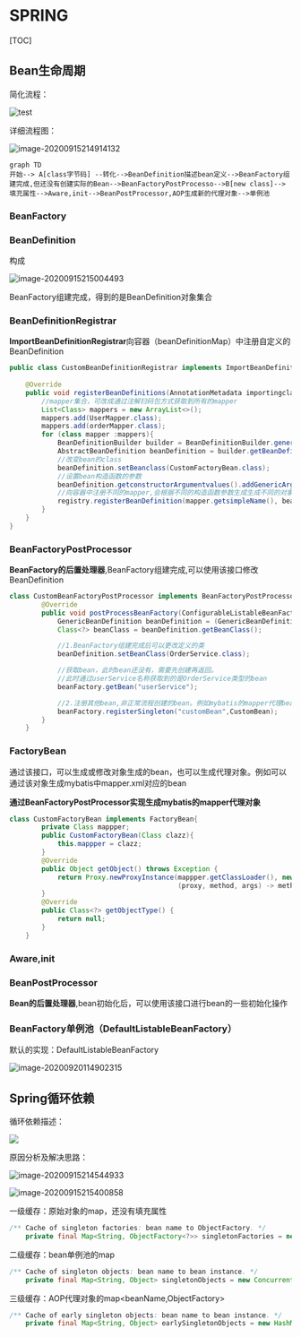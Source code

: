 # SPRING

[TOC]

## Bean生命周期

简化流程：

![test](https://raw.githubusercontent.com/iSteinsGate/picture/master/images/20200916161603.png)

详细流程图：

![image-20200915214914132](https://raw.githubusercontent.com/iSteinsGate/picture/master/images/image-20200915214914132.png)



```mermaid
graph TD
开始--> A[class字节码] --转化-->BeanDefinition描述bean定义-->BeanFactory组建完成,但还没有创建实际的Bean-->BeanFactoryPostProcesso-->B[new class]-->填充属性-->Aware,init-->BeanPostProcessor,AOP生成新的代理对象-->单例池
```



### BeanFactory



### BeanDefinition

构成

![image-20200915215004493](https://raw.githubusercontent.com/iSteinsGate/picture/master/images/image-20200915215004493.png)

BeanFactory组建完成，得到的是BeanDefinition对象集合

### BeanDefinitionRegistrar

**ImportBeanDefinitionRegistrar**向容器（beanDefinitionMap）中注册自定义的BeanDefinition

```java
public class CustomBeanDefinitionRegistrar implements ImportBeanDefinitionRegistrar {
    
    @Override
    public void registerBeanDefinitions(AnnotationMetadata importingclassMetadata, BeanDefinitionRegistry registry) {
        //mapper集合，可改成通过注解扫码包方式获取到所有的mapper
        List<Class> mappers = new ArrayList<>();
        mappers.add(UserMapper.class);
        mappers.add(orderMapper.class);
        for (class mapper :mappers){
            BeanDefinitionBuilder builder = BeanDefinitionBuilder.genericBeanDefinition();
            AbstractBeanDefinition beanDefinition = builder.getBeanDefinition();
            //改变bean的class
            beanDefinition.setBeanclass(CustomFactoryBean.class);
            //设置bean构造函数的参数
            beanDefinition.getconstructorArgumentvalues().addGenericArgumentValue(mapper);
            //向容器中注册不同的mapper,会根据不同的构造函数参数生成生成不同的对象bean
            registry.registerBeanDefinition(mapper.getsimpleName(), beanDefinition);
        }
    }
}
```





### BeanFactoryPostProcessor

**BeanFactory的后置处理器**,BeanFactory组建完成,可以使用该接口修改BeanDefinition

```java
class CustomBeanFactoryPostProcessor implements BeanFactoryPostProcessor {
        @Override
        public void postProcessBeanFactory(ConfigurableListableBeanFactory beanFactory) throws BeansException {
            GenericBeanDefinition beanDefinition = (GenericBeanDefinition) beanFactory.getBeanDefinition("userService");
            Class<?> beanClass = beanDefinition.getBeanClass();

            //1.BeanFactory组建完成后可以更改定义的类
            beanDefinition.setBeanClass(OrderService.class);

            //获取bean，此时bean还没有，需要先创建再返回。
            //此时通过userService名称获取到的是OrderService类型的bean
            beanFactory.getBean("userService");

            //2.注册其他bean,非正常流程创建的bean。例如mybatis的mapper代理bean
            beanFactory.registerSingleton("customBean",CustomBean);
        }
    }
```



### FactoryBean

通过该接口，可以生成或修改对象生成的bean，也可以生成代理对象。例如可以通过该对象生成mybatis中mapper.xml对应的bean

**通过BeanFactoryPostProcessor实现生成mybatis的mapper代理对象**

```java
class CustomFactoryBean implements FactoryBean{
        private Class mappper;
        public CustomFactoryBean(Class clazz){
            this.mappper = clazz;
        }
        @Override
        public Object getObject() throws Exception {
            return Proxy.newProxyInstance(mappper.getClassLoader(), new Class[]{mappper}, 
                                          (proxy, method, args) -> method.invoke(proxy,args));
        }
        @Override
        public Class<?> getObjectType() {
            return null;
        }
    }
```

### Aware,init



### BeanPostProcessor

**Bean的后置处理器**,bean初始化后，可以使用该接口进行bean的一些初始化操作



### BeanFactory单例池（DefaultListableBeanFactory）

默认的实现：DefaultListableBeanFactory

![image-20200920114902315](https://raw.githubusercontent.com/iSteinsGate/picture/master/images/20200920114909.png)





## Spring循环依赖

循环依赖描述：

![](https://raw.githubusercontent.com/iSteinsGate/picture/master/images/20200916194556.png)

原因分析及解决思路：

![image-20200915214544933](https://raw.githubusercontent.com/iSteinsGate/picture/master/images/image-20200915214544933.png)

![image-20200915215400858](https://raw.githubusercontent.com/iSteinsGate/picture/master/images/image-20200915215400858.png)

一级缓存：原始对象的map，还没有填充属性

```java
/** Cache of singleton factories: bean name to ObjectFactory. */
	private final Map<String, ObjectFactory<?>> singletonFactories = new HashMap<>(16);
```

二级缓存：bean单例池的map

```java
/** Cache of singleton objects: bean name to bean instance. */
	private final Map<String, Object> singletonObjects = new ConcurrentHashMap<>(256);
```

三级缓存：AOP代理对象的map<beanName,ObjectFactory>

```java
/** Cache of early singleton objects: bean name to bean instance. */
	private final Map<String, Object> earlySingletonObjects = new HashMap<>(16);
```

